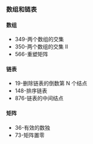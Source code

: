 ### 数组和链表

#### 数组
- 349-两个数组的交集
- 350-两个数组的交集 II
- 566-重塑矩阵


#### 链表
- 19-删除链表的倒数第 N 个结点
- 148-排序链表
- 876-链表的中间结点

#### 矩阵
- 36-有效的数独
- 73-矩阵置零